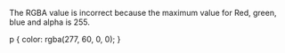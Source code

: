 The RGBA value is incorrect because the maximum value for Red, green, blue and alpha is 255. 

p {
  color: rgba(277, 60, 0, 0);
}
